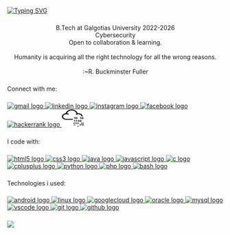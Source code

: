 <a href="https://git.io/typing-svg"><img src="https://readme-typing-svg.demolab.com?font=Fira+Code&pause=1000&random=false&width=435&lines=Hii,+I'm+Abhishek+Kashyap." alt="Typing SVG" /></a>

###

<p align="center">B.Tech at Galgotias University 2022-2026<br>Cybersecurity<br>Open to collaboration & learning.<br><br>Humanity is acquiring all the right technology for all the wrong reasons.<br><br>:~R. Buckminster Fuller</p>

###

<p align="left">Connect with me:</p>

###

<div align="left">
  <a href="mailto:abhisheksingh00052@gmail.com" target="_blank">
    <img src="https://raw.githubusercontent.com/maurodesouza/profile-readme-generator/master/src/assets/icons/social/gmail/default.svg" width="52" height="40" alt="gmail logo"  />
  </a>
  <a href="https://www.linkedin.com/in/abhishek--kashyap/" target="_blank">
    <img src="https://raw.githubusercontent.com/maurodesouza/profile-readme-generator/master/src/assets/icons/social/linkedin/default.svg" width="52" height="40" alt="linkedin logo"  />
  </a>
  <a href="https://www.instagram.com/abhishek.__.singh" target="_blank">
    <img src="https://raw.githubusercontent.com/maurodesouza/profile-readme-generator/master/src/assets/icons/social/instagram/default.svg" width="52" height="40" alt="instagram logo"  />
  </a>
  <a href="https://www.facebook.com/abhishek.singh052" target="_blank">
    <img src="https://raw.githubusercontent.com/maurodesouza/profile-readme-generator/master/src/assets/icons/social/facebook/default.svg" width="52" height="40" alt="facebook logo"  />
  </a>
  <a href="https://www.hackerrank.com/profile/abhishek__exe" target="_blank">
    <img src="https://raw.githubusercontent.com/maurodesouza/profile-readme-generator/master/src/assets/icons/social/hackerrank/default.svg" width="52" height="40" alt="hackerrank logo"  />
  </a>
  <a href="https://tryhackme.com/p/hustler.exe" target="_blank">
    <img src="https://raw.githubusercontent.com/maurodesouza/profile-readme-generator/master/src/assets/icons/social/tryhackme/default.svg" width="52" height="40" alt="tryhackme logo"  />
  </a>
</div>

###

<p align="left">I code with:</p>

###

<div align="left">
  <a href="https://developer.mozilla.org/en-US/docs/Web/HTML" target="_blank">
    <img src="https://cdn.jsdelivr.net/gh/devicons/devicon/icons/html5/html5-original.svg" width="52 height="40" alt="html5 logo"  />
  </a>
  <a href="https://developer.mozilla.org/en-US/docs/Web/HTML" target="_blank">
    <img src="https://cdn.jsdelivr.net/gh/devicons/devicon/icons/css3/css3-original.svg" width="52 height="40" alt="css3 logo"  />
  </a>
  <a href="https://www.oracle.com/in/java" target="_blank">
    <img src="https://cdn.jsdelivr.net/gh/devicons/devicon/icons/java/java-original.svg" width="52 height="40" alt="java logo"  />
  </a>
  <a href="https://developer.mozilla.org/en-US/docs/Web/javascript" target="_blank">
    <img src="https://cdn.jsdelivr.net/gh/devicons/devicon/icons/javascript/javascript-original.svg" width="52 height="40" alt="javascript logo"  />
  </a>
  <a href="https://www.gnu.org/software/gnu-c-manual/gnu-c-manual.html" target="_blank">
    <img src="https://cdn.jsdelivr.net/gh/devicons/devicon/icons/c/c-original.svg" width="52 height="40" alt="c logo"  />
  </a>
  <a href="https://cplusplus.com/doc/tutorial" target="_blank">
    <img src="https://cdn.jsdelivr.net/gh/devicons/devicon/icons/cplusplus/cplusplus-original.svg" width="52 height="40" alt="cplusplus logo"  />
  </a>
  <a href="https://www.python.org" target="_blank">
    <img src="https://cdn.jsdelivr.net/gh/devicons/devicon/icons/python/python-original.svg" width="52 height="40" alt="python logo"  />
  </a>
  <a href="https://www.php.net/docs.php" target="_blank">
    <img src="https://cdn.jsdelivr.net/gh/devicons/devicon/icons/php/php-original.svg" width="52 height="40" alt="php logo"  />
  </a>
  <a href="https://www.gnu.org/software/bash/manual/bash.html" target="_blank">
    <img src="https://cdn.jsdelivr.net/gh/devicons/devicon/icons/bash/bash-original.svg" width="52 height="40" alt="bash logo"  />
  </a>
</div>

###

<p align="left">Technologies i used:</p>

###

<div align="left">
  <a href="https://developer.android.com" target="_blank">
    <img src="https://cdn.jsdelivr.net/gh/devicons/devicon/icons/android/android-original.svg" width="52" height="40" alt="android logo"  />
  </a>
  <a href="https://linux.org" target="_blank">
    <img src="https://cdn.jsdelivr.net/gh/devicons/devicon/icons/linux/linux-original.svg" height="40" alt="linux logo"  />
  </a>
  <a href="https://cloud.google.com" target="_blank">
    <img src="https://cdn.jsdelivr.net/gh/devicons/devicon/icons/googlecloud/googlecloud-original.svg" width="52" height="40" alt="googlecloud logo"  />
  </a>
  <a href="https://www.oracle.com" target="_blank">
    <img src="https://cdn.jsdelivr.net/gh/devicons/devicon/icons/oracle/oracle-original.svg" width="52" height="40" alt="oracle logo"  />
  </a>
  <a href="https://www.mysql.com" target="_blank">
    <img src="https://cdn.jsdelivr.net/gh/devicons/devicon/icons/mysql/mysql-original.svg" width="52" height="40" alt="mysql logo"  />
  </a>
  <a href="https://code.visualstudio.com" target="_blank">
    <img src="https://cdn.jsdelivr.net/gh/devicons/devicon/icons/vscode/vscode-original.svg" width="52" height="40" alt="vscode logo"  />
  </a>
  <a href="https://git-scm.com" target="_blank">
    <img src="https://cdn.jsdelivr.net/gh/devicons/devicon/icons/git/git-original.svg" width="52" height="40" alt="git logo"  />
  </a>
  <a href="https://github.com" target="_blank">
    <img src="https://cdn.jsdelivr.net/gh/devicons/devicon/icons/github/github-original.svg" width="52" height="40" alt="github logo"  />
  </a>
</div>

###

<div align="left">
  <img src="https://visitor-badge.laobi.icu/badge?page_id=hustler-exe.hustler-exe&"  />
</div>

###
